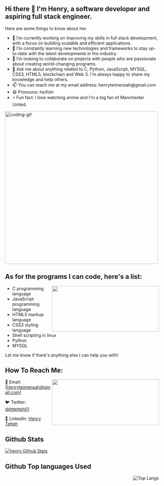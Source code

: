 <div style="background-image: url('https://miro.medium.com/max/1400/1*xsvJU5SrmyHlQ31-pzSbow.png'); background-size: cover; background-position: center;">
  <h2>Hi there 👋 I'm Henry, a software developer and aspiring full stack engineer.</h2>
  <p>Here are some things to know about me:</p>
  <ul>
    <li>🔭 I’m currently working on improving my skills in full stack development, with a focus on building scalable and efficient applications.</li>
    <li>🌱 I’m constantly learning new technologies and frameworks to stay up-to-date with the latest developments in the industry.</li>
    <li>👯 I’m looking to collaborate on projects with people who are passionate about creating world-changing programs.</li>
    <li>💬 Ask me about anything related to C, Python, JavaScript, MYSQL, CSS3, HTML5, blockchain and Web 3. I'm always happy to share my knowledge and help others.</li>
    <li>📫 You can reach me at my email address: henryteimensah@gmail.com</li>
    <li>😄 Pronouns: he/him</li>
    <li>⚡ Fun fact: I love watching anime and I'm a big fan of Manchester United.</li>
  </ul>
  <img align="center" src="https://media.tenor.com/qJ5evVs-_uUAAAAC/coding.gif" alt="coding-gif" width="500"/><br>
  
  ## As for the programs I can code, here's a list:
  <img align="right" width="350" height="150" src="https://cdn-images-1.medium.com/max/640/1*vJjJ3Mdok6Rvxx85IIRqBQ.gif">
  <ul>
    <li>C programming language</li>
    <li>JavaScript programming language</li>
    <li>HTML5 markup language</li>
    <li>CSS3 styling language</li>
    <li>Shell scripting in linux</li>
     <li>Python</li>
     <li>MYSQL</li>
  </ul>
  <p>Let me know if there's anything else I can help you with!</p>
</div>






## How To Reach Me:
 <img align="right" width="350" height="150" src="https://camo.githubusercontent.com/a4c584bce1c41271485d28f92aaf9f581b3c88b68ca723b6edfd58b4ba988c2b/68747470733a2f2f63646e2e6472696262626c652e636f6d2f75736572732f313138373833362f73637265656e73686f74732f363533393432392f70726f6772616d65722e676966">

📧 Email: [Henryteimensah@gmail.com]

🐦 Twitter: [@httetteh01](https://twitter.com/httetteh01)

💼 LinkedIn: [Henry Tetteh](https://www.linkedin.com/in/henry-tei-mensah-tetteh-a7358b25a/)


## Github Stats 

[![henry Github Stats](https://github-readme-stats.vercel.app/api?username=henry-codex&show_icons=true&theme=tokyonight)](https://github.com/henry-codex/github-readme-stats)


## Github Top languages Used
<div align="right" width="350" height="150">
  
![Top Langs](https://github-readme-stats.vercel.app/api/top-langs/?username=henry-codex&layout=compact&theme=radical)
  
</div>


